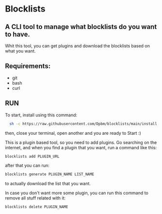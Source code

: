 # Blocklists
## A CLI tool to manage what blocklists do you want to have.

Whit this tool, you can get plugins and download the blocklists based on what you want.

## Requirements:

* git
* bash
* curl

## RUN

To start, install using this command:


```bash
  sh -c https://raw.githubusercontent.com/Dpbm/blocklists/main/install.sh
```

then, close your terminal, open another and you are ready to Start :)

This is a plugin based tool, so you need to add plugins. Go searching on the internet, and when you find a plugin that you want, run a command like this:

```bash
blocklists add PLUGIN_URL
```

after that you can run: 

```bash
blocklists generate PLUGIN_NAME LIST_NAME
```

to actually download the list that you want.


In case you don't want more some plugin, you can run this command to remove all stuff related with it:
```bash
blocklists delete PLUGIN_NAME
```


